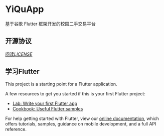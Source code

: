 
# YiQuApp

基于谷歌 Flutter 框架开发的校园二手交易平台

## 开源协议

[阅读*LICENSE*](https://github.com/Monoscript/YiQuApp/edit/developing/LICENSE)

## 学习Flutter

This project is a starting point for a Flutter application.

A few resources to get you started if this is your first Flutter project:

- [Lab: Write your first Flutter app](https://flutter.dev/docs/get-started/codelab)
- [Cookbook: Useful Flutter samples](https://flutter.dev/docs/cookbook)

For help getting started with Flutter, view our 
[online documentation](https://flutter.dev/docs), which offers tutorials, 
samples, guidance on mobile development, and a full API reference.
